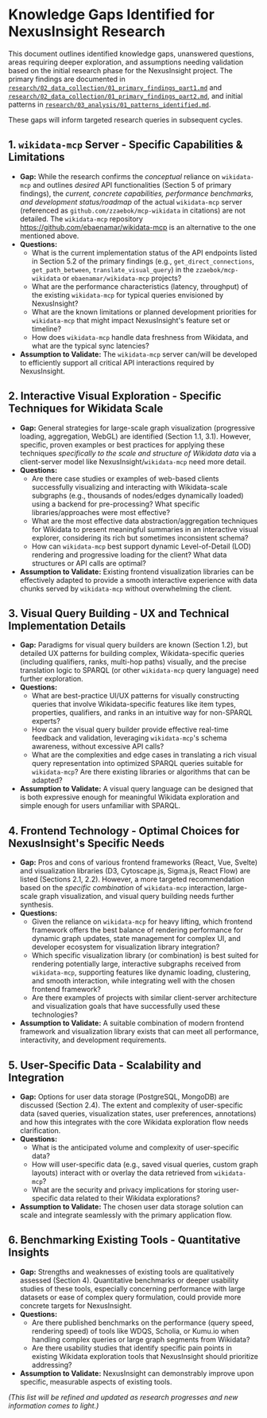 # Knowledge Gaps Identified for NexusInsight Research

This document outlines identified knowledge gaps, unanswered questions, areas requiring deeper exploration, and assumptions needing validation based on the initial research phase for the NexusInsight project. The primary findings are documented in [`research/02_data_collection/01_primary_findings_part1.md`](research/02_data_collection/01_primary_findings_part1.md) and [`research/02_data_collection/01_primary_findings_part2.md`](research/02_data_collection/01_primary_findings_part2.md), and initial patterns in [`research/03_analysis/01_patterns_identified.md`](research/03_analysis/01_patterns_identified.md).

These gaps will inform targeted research queries in subsequent cycles.

## 1. `wikidata-mcp` Server - Specific Capabilities & Limitations

*   **Gap:** While the research confirms the *conceptual* reliance on `wikidata-mcp` and outlines *desired* API functionalities (Section 5 of primary findings), the *current, concrete capabilities, performance benchmarks, and development status/roadmap* of the actual `wikidata-mcp` server (referenced as `github.com/zzaebok/mcp-wikidata` in citations) are not detailed. The `wikidata-mcp` repository https://github.com/ebaenamar/wikidata-mcp is an alternative to the one mentioned above.
*   **Questions:**
    *   What is the current implementation status of the API endpoints listed in Section 5.2 of the primary findings (e.g., `get_direct_connections`, `get_path_between`, `translate_visual_query`) in the `zzaebok/mcp-wikidata` or `ebaenamar/wikidata-mcp` projects?
    *   What are the performance characteristics (latency, throughput) of the existing `wikidata-mcp` for typical queries envisioned by NexusInsight?
    *   What are the known limitations or planned development priorities for `wikidata-mcp` that might impact NexusInsight's feature set or timeline?
    *   How does `wikidata-mcp` handle data freshness from Wikidata, and what are the typical sync latencies?
*   **Assumption to Validate:** The `wikidata-mcp` server can/will be developed to efficiently support all critical API interactions required by NexusInsight.

## 2. Interactive Visual Exploration - Specific Techniques for Wikidata Scale

*   **Gap:** General strategies for large-scale graph visualization (progressive loading, aggregation, WebGL) are identified (Section 1.1, 3.1). However, specific, proven examples or best practices for applying these techniques *specifically to the scale and structure of Wikidata data* via a client-server model like NexusInsight/`wikidata-mcp` need more detail.
*   **Questions:**
    *   Are there case studies or examples of web-based clients successfully visualizing and interacting with Wikidata-scale subgraphs (e.g., thousands of nodes/edges dynamically loaded) using a backend for pre-processing? What specific libraries/approaches were most effective?
    *   What are the most effective data abstraction/aggregation techniques for Wikidata to present meaningful summaries in an interactive visual explorer, considering its rich but sometimes inconsistent schema?
    *   How can `wikidata-mcp` best support dynamic Level-of-Detail (LOD) rendering and progressive loading for the client? What data structures or API calls are optimal?
*   **Assumption to Validate:** Existing frontend visualization libraries can be effectively adapted to provide a smooth interactive experience with data chunks served by `wikidata-mcp` without overwhelming the client.

## 3. Visual Query Building - UX and Technical Implementation Details

*   **Gap:** Paradigms for visual query builders are known (Section 1.2), but detailed UX patterns for building complex, Wikidata-specific queries (including qualifiers, ranks, multi-hop paths) visually, and the precise translation logic to SPARQL (or other `wikidata-mcp` query language) need further exploration.
*   **Questions:**
    *   What are best-practice UI/UX patterns for visually constructing queries that involve Wikidata-specific features like item types, properties, qualifiers, and ranks in an intuitive way for non-SPARQL experts?
    *   How can the visual query builder provide effective real-time feedback and validation, leveraging `wikidata-mcp`'s schema awareness, without excessive API calls?
    *   What are the complexities and edge cases in translating a rich visual query representation into optimized SPARQL queries suitable for `wikidata-mcp`? Are there existing libraries or algorithms that can be adapted?
*   **Assumption to Validate:** A visual query language can be designed that is both expressive enough for meaningful Wikidata exploration and simple enough for users unfamiliar with SPARQL.

## 4. Frontend Technology - Optimal Choices for NexusInsight's Specific Needs

*   **Gap:** Pros and cons of various frontend frameworks (React, Vue, Svelte) and visualization libraries (D3, Cytoscape.js, Sigma.js, React Flow) are listed (Sections 2.1, 2.2). However, a more targeted recommendation based on the *specific combination* of `wikidata-mcp` interaction, large-scale graph visualization, and visual query building needs further synthesis.
*   **Questions:**
    *   Given the reliance on `wikidata-mcp` for heavy lifting, which frontend framework offers the best balance of rendering performance for dynamic graph updates, state management for complex UI, and developer ecosystem for visualization library integration?
    *   Which specific visualization library (or combination) is best suited for rendering potentially large, interactive subgraphs received from `wikidata-mcp`, supporting features like dynamic loading, clustering, and smooth interaction, while integrating well with the chosen frontend framework?
    *   Are there examples of projects with similar client-server architecture and visualization goals that have successfully used these technologies?
*   **Assumption to Validate:** A suitable combination of modern frontend framework and visualization library exists that can meet all performance, interactivity, and development requirements.

## 5. User-Specific Data - Scalability and Integration

*   **Gap:** Options for user data storage (PostgreSQL, MongoDB) are discussed (Section 2.4). The extent and complexity of user-specific data (saved queries, visualization states, user preferences, annotations) and how this integrates with the core Wikidata exploration flow needs clarification.
*   **Questions:**
    *   What is the anticipated volume and complexity of user-specific data?
    *   How will user-specific data (e.g., saved visual queries, custom graph layouts) interact with or overlay the data retrieved from `wikidata-mcp`?
    *   What are the security and privacy implications for storing user-specific data related to their Wikidata explorations?
*   **Assumption to Validate:** The chosen user data storage solution can scale and integrate seamlessly with the primary application flow.

## 6. Benchmarking Existing Tools - Quantitative Insights

*   **Gap:** Strengths and weaknesses of existing tools are qualitatively assessed (Section 4). Quantitative benchmarks or deeper usability studies of these tools, especially concerning performance with large datasets or ease of complex query formulation, could provide more concrete targets for NexusInsight.
*   **Questions:**
    *   Are there published benchmarks on the performance (query speed, rendering speed) of tools like WDQS, Scholia, or Kumu.io when handling complex queries or large graph segments from Wikidata?
    *   Are there usability studies that identify specific pain points in existing Wikidata exploration tools that NexusInsight should prioritize addressing?
*   **Assumption to Validate:** NexusInsight can demonstrably improve upon specific, measurable aspects of existing tools.

*(This list will be refined and updated as research progresses and new information comes to light.)*